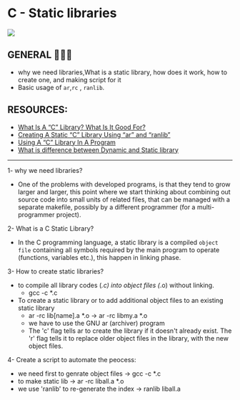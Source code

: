 # C - Static libraries
![](https://media.licdn.com/dms/image/C4E12AQGg4OzynnXaJg/article-cover_image-shrink_600_2000/0/1551675321959?e=2147483647&v=beta&t=n4MRn91luPInqFUifx_j1uktB5jOFT_kHUIHMe210XI)

## GENERAL 📖📖📖
- why we need libraries,What is a static library, how does it work, how to create one, and making script for it
- Basic usage of `ar`,`rc` , `ranlib`.


## RESOURCES:
- [What Is A “C” Library? What Is It Good For?](https://intranet.alxswe.com/rltoken/XB1iH0qE6gshx0x8TfRAPQ)
- [Creating A Static “C” Library Using “ar” and “ranlib”](https://intranet.alxswe.com/rltoken/XB1iH0qE6gshx0x8TfRAPQ)
- [Using A “C” Library In A Program](https://intranet.alxswe.com/rltoken/XB1iH0qE6gshx0x8TfRAPQ)
- [What is difference between Dynamic and Static library](https://intranet.alxswe.com/rltoken/PexOGO-npR_ZDQk-SpOR9g)


---
1-  why we need libraries?
 -  One of the problems with developed programs, is that they tend to grow larger and larger,  this point where we start thinking about combining out source code into small units of related files, that can be managed with a separate makefile, possibly by a different programmer (for a multi-programmer project).

2-  What is a C Static Library?
-  In the C programming language, a static library is a compiled `object file` containing all symbols required by the main program to operate (functions, variables etc.), this happen in linking phase.

3- How to create static libraries?
-  to compile all library codes (*.c) into object files (*.o) without linking.
   - gcc -c *.c 
-  To create a static library or to add additional object files to an existing static library 
   -  ar -rc lib[name].a *.o -> ar -rc libmy.a *.o
   -  we have to use the GNU ar (archiver) program 
   -  The 'c' flag tells ar to create the library if it doesn't already exist. The 'r' flag tells it to replace older object files in the library, with the new object files.
 
4- Create a script to automate the peocess:
  - we need first to genrate object files     -> gcc -c *.c
  - to make static lib                        -> ar -rc liball.a *.o
  - we use 'ranlib' to re-generate the index  -> ranlib liball.a

 



